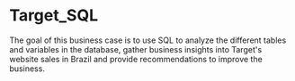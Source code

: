 # Target_SQL
The goal of this business case is to use SQL to analyze the different tables and variables in the database, gather business insights into Target's website sales in Brazil and provide recommendations to improve the business.
